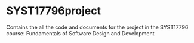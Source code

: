 # SYST17796project
Contains the all the code and documents for the project in the SYST17796 course: Fundamentals of Software Design and Development
